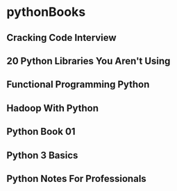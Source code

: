# pythonBooks

## Cracking Code Interview
## 20 Python Libraries You Aren't Using
## Functional Programming Python
## Hadoop With Python
## Python Book 01
## Python 3 Basics 
## Python Notes For Professionals